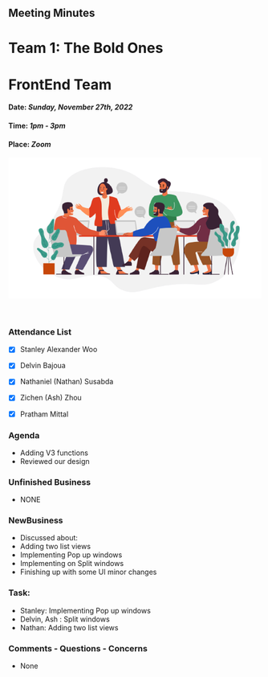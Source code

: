 ## Meeting Minutes
# Team 1: The Bold Ones
# FrontEnd Team

#### Date: *Sunday, November 27th, 2022*
#### Time: *1pm - 3pm*
#### Place: *Zoom*

![text](teamMeeting.png)

<br>

### Attendance List
- [x] Stanley Alexander Woo
- [x] Delvin Bajoua
- [x] Nathaniel (Nathan) Susabda
- [x] Zichen (Ash) Zhou
- [x] Pratham Mittal


### Agenda
* Adding V3 functions 
* Reviewed our design


### Unfinished Business
* NONE

### NewBusiness
* Discussed about:
* Adding two list views
* Implementing Pop up windows
* Implementing on Split windows
* Finishing up with some UI minor changes
  
### Task:
* Stanley: Implementing Pop up windows
* Delvin, Ash : Split windows
* Nathan: Adding two list views

### Comments - Questions - Concerns 
* None
